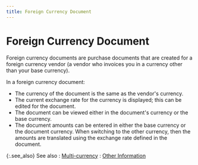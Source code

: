 ```yaml
---
title: Foreign Currency Document
---
```


# Foreign Currency Document


Foreign currency documents are purchase documents that are created for  a foreign currency vendor (a vendor who invoices you in a currency other  than your base currency).


In a foreign currency document:

- The currency of  the document is the same as the vendor's currency.
- The current exchange  rate for the currency is displayed; this can be edited for the document.
- The document can  be viewed either in the document's currency or the base currency.
- The document amounts  can be entered in either the base currency or the document currency. When  switching to the other currency, then the amounts are translated using  the exchange rate defined in the document.



{:.see_also}
See also
: [Multi-currency]({{site.sc_chm}}/options/multicurrency/multi_currency.html)
: [Other Information]({{site.pp_baseurl}}/purc-proc/doc-profile/contents/tabs/details/other-information/other_information.html)

